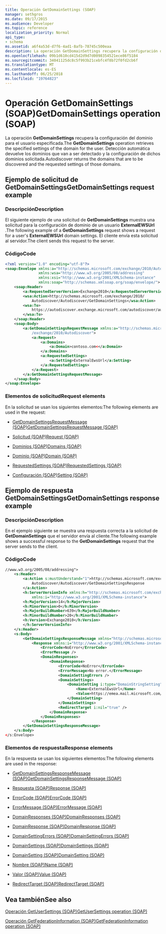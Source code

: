 ```yaml
---
title: Operación GetDomainSettings (SOAP)
manager: sethgros
ms.date: 09/17/2015
ms.audience: Developer
ms.topic: reference
localization_priority: Normal
api_type:
- schema
ms.assetid: a6f4a53d-d7f6-4ad1-8afb-78745c500eaa
description: La operación GetDomainSettings recupera la configuración del dominio para el usuario especificada. Detección automática devuelve los dominios que van a ser detectado y la configuración de dichos dominios solicitada.
ms.openlocfilehash: 09b1d610cd415d2d9d7d0098354521ece86f5184
ms.sourcegitcommit: 34041125dc8c5f993b21cebfc4f8b72f0fd2cb6f
ms.translationtype: MT
ms.contentlocale: es-ES
ms.lasthandoff: 06/25/2018
ms.locfileid: "19764823"
---
```

# <a name="getdomainsettings-operation-soap"></a><span data-ttu-id="ca0b7-104">Operación GetDomainSettings (SOAP)</span><span class="sxs-lookup"><span data-stu-id="ca0b7-104">GetDomainSettings operation (SOAP)</span></span>

<span data-ttu-id="ca0b7-105">La operación **GetDomainSettings** recupera la configuración del dominio para el usuario especificada.</span><span class="sxs-lookup"><span data-stu-id="ca0b7-105">The **GetDomainSettings** operation retrieves the specified settings of the domain for the user.</span></span> <span data-ttu-id="ca0b7-106">Detección automática devuelve los dominios que van a ser detectado y la configuración de dichos dominios solicitada.</span><span class="sxs-lookup"><span data-stu-id="ca0b7-106">Autodiscover returns the domains that are to be discovered and the requested settings of those domains.</span></span> 
  
## <a name="getdomainsettings-request-example"></a><span data-ttu-id="ca0b7-107">Ejemplo de solicitud de GetDomainSettings</span><span class="sxs-lookup"><span data-stu-id="ca0b7-107">GetDomainSettings request example</span></span>

### <a name="description"></a><span data-ttu-id="ca0b7-108">Descripción</span><span class="sxs-lookup"><span data-stu-id="ca0b7-108">Description</span></span>

<span data-ttu-id="ca0b7-109">El siguiente ejemplo de una solicitud de **GetDomainSettings** muestra una solicitud para la configuración de dominio de un usuario **ExternalEWSUrl** .</span><span class="sxs-lookup"><span data-stu-id="ca0b7-109">The following example of a **GetDomainSettings** request shows a request for a user's **ExternalEWSUrl** domain settings.</span></span> <span data-ttu-id="ca0b7-110">El cliente envía esta solicitud al servidor.</span><span class="sxs-lookup"><span data-stu-id="ca0b7-110">The client sends this request to the server.</span></span> 
  
### <a name="code"></a><span data-ttu-id="ca0b7-111">Código</span><span class="sxs-lookup"><span data-stu-id="ca0b7-111">Code</span></span>

```XML
<?xml version="1.0" encoding="utf-8"?> 
<soap:Envelope xmlns:a="http://schemas.microsoft.com/exchange/2010/Autodiscover"
               xmlns:wsa="http://www.w3.org/2005/08/addressing"
               xmlns:xsi="http://www.w3.org/2001/XMLSchema-instance" 
               xmlns:soap="http://schemas.xmlsoap.org/soap/envelope/"> 
    <soap:Header> 
        <a:RequestedServerVersion>Exchange2010</a:RequestedServerVersion>
        <wsa:Action>http://schemas.microsoft.com/exchange/2010/
            Autodiscover/Autodiscover/GetDomainSettings</wsa:Action>
        <wsa:To>
            https://autodiscover.exchange.microsoft.com/autodiscover/autodiscover.svc
        </wsa:To>
    </soap:Header> 
    <soap:Body> 
        <a:GetDomainSettingsRequestMessage xmlns:a="http://schemas.microsoft.com
            /exchange/2010/Autodiscover"> 
            <a:Request> 
                <a:Domains> 
                    <a:Domain>contoso.com<</a:Domain> 
                </a:Domains> 
                <a:RequestedSettings> 
                    <a:Setting>ExternalEwsUrl</a:Setting> 
                </a:RequestedSettings> 
            </a:Request> 
        </a:GetDomainSettingsRequestMessage> 
    </soap:Body> 
</soap:Envelope>
```

### <a name="request-elements"></a><span data-ttu-id="ca0b7-112">Elementos de solicitud</span><span class="sxs-lookup"><span data-stu-id="ca0b7-112">Request elements</span></span>

<span data-ttu-id="ca0b7-113">En la solicitud se usan los siguientes elementos:</span><span class="sxs-lookup"><span data-stu-id="ca0b7-113">The following elements are used in the request:</span></span>
  
- [<span data-ttu-id="ca0b7-114">GetDomainSettingsRequestMessage (SOAP)</span><span class="sxs-lookup"><span data-stu-id="ca0b7-114">GetDomainSettingsRequestMessage (SOAP)</span></span>](getdomainsettingsrequestmessage-soap.md)
    
- [<span data-ttu-id="ca0b7-115">Solicitud (SOAP)</span><span class="sxs-lookup"><span data-stu-id="ca0b7-115">Request (SOAP)</span></span>](request-soap.md)
    
- [<span data-ttu-id="ca0b7-116">Dominios (SOAP)</span><span class="sxs-lookup"><span data-stu-id="ca0b7-116">Domains (SOAP)</span></span>](domains-soap.md)
    
- [<span data-ttu-id="ca0b7-117">Dominio (SOAP)</span><span class="sxs-lookup"><span data-stu-id="ca0b7-117">Domain (SOAP)</span></span>](domain-soap.md)
    
- [<span data-ttu-id="ca0b7-118">RequestedSettings (SOAP)</span><span class="sxs-lookup"><span data-stu-id="ca0b7-118">RequestedSettings (SOAP)</span></span>](requestedsettings-soap.md)
    
- [<span data-ttu-id="ca0b7-119">Configuración (SOAP)</span><span class="sxs-lookup"><span data-stu-id="ca0b7-119">Setting (SOAP)</span></span>](setting-soap.md)
    
## <a name="getdomainsettings-response-example"></a><span data-ttu-id="ca0b7-120">Ejemplo de respuesta GetDomainSettings</span><span class="sxs-lookup"><span data-stu-id="ca0b7-120">GetDomainSettings response example</span></span>

### <a name="description"></a><span data-ttu-id="ca0b7-121">Descripción</span><span class="sxs-lookup"><span data-stu-id="ca0b7-121">Description</span></span>

<span data-ttu-id="ca0b7-122">En el ejemplo siguiente se muestra una respuesta correcta a la solicitud de **GetDomainSettings** que el servidor envía al cliente.</span><span class="sxs-lookup"><span data-stu-id="ca0b7-122">The following example shows a successful response to the **GetDomainSettings** request that the server sends to the client.</span></span> 
  
### <a name="code"></a><span data-ttu-id="ca0b7-123">Código</span><span class="sxs-lookup"><span data-stu-id="ca0b7-123">Code</span></span>

```XML
//www.w3.org/2005/08/addressing"> 
    <s:Header> 
        <a:Action s:mustUnderstand="1">http://schemas.microsoft.com/exchange/2010/ 
            Autodiscover/Autodiscover/GetDomainSettingsResponse
        </a:Action> 
        <h:ServerVersionInfo xmlns:h="http://schemas.microsoft.com/exchange/2010/Autodiscover" 
            xmlns:i="http://www.w3.org/2001/XMLSchema-instance"> 
        <h:MajorVersion>14</h:MajorVersion> 
        <h:MinorVersion>0</h:MinorVersion> 
        <h:MajorBuildNumber>639</h:MajorBuildNumber> 
        <h:MinorBuildNumber>20</h:MinorBuildNumber> 
        <h:Version>Exchange2010</h:Version> 
        </h:ServerVersionInfo>
    </s:Header> 
    <s:Body> 
        <GetDomainSettingsResponseMessage xmlns="http://schemas.microsoft.com/exchange/2010/Autodiscover"> 
            <Response xmlns:i="http://www.w3.org/2001/XMLSchema-instance"> 
                <ErrorCode>NoError</ErrorCode> 
                <ErrorMessage /> 
                <DomainResponses> 
                    <DomainResponse> 
                        <ErrorCode>NoError</ErrorCode> 
                        <ErrorMessage>No error.</ErrorMessage> 
                        <DomainSettingErrors /> 
                        <DomainSettings> 
                            <DomainSetting i:type="DomainStringSetting"> 
                                <Name>ExternalEwsUrl</Name> 
                                <Value>https://emea.mail.microsoft.com/EWS/Exchange.asmx</Value> 
                            </DomainSetting> 
                        </DomainSettings> 
                        <RedirectTarget i:nil="true" /> 
                    </DomainResponse> 
                </DomainResponses> 
            </Response> 
        </GetDomainSettingsResponseMessage> 
    </s:Body> 
</s:Envelope>
```

### <a name="response-elements"></a><span data-ttu-id="ca0b7-124">Elementos de respuesta</span><span class="sxs-lookup"><span data-stu-id="ca0b7-124">Response elements</span></span>

<span data-ttu-id="ca0b7-125">En la respuesta se usan los siguientes elementos:</span><span class="sxs-lookup"><span data-stu-id="ca0b7-125">The following elements are used in the response:</span></span>
  
- [<span data-ttu-id="ca0b7-126">GetDomainSettingsResponseMessage (SOAP)</span><span class="sxs-lookup"><span data-stu-id="ca0b7-126">GetDomainSettingsResponseMessage (SOAP)</span></span>](getdomainsettingsresponsemessage-soap.md)
    
- [<span data-ttu-id="ca0b7-127">Respuesta (SOAP)</span><span class="sxs-lookup"><span data-stu-id="ca0b7-127">Response (SOAP)</span></span>](response-soap.md)
    
- [<span data-ttu-id="ca0b7-128">ErrorCode (SOAP)</span><span class="sxs-lookup"><span data-stu-id="ca0b7-128">ErrorCode (SOAP)</span></span>](errorcode-soap.md)
    
- [<span data-ttu-id="ca0b7-129">ErrorMessage (SOAP)</span><span class="sxs-lookup"><span data-stu-id="ca0b7-129">ErrorMessage (SOAP)</span></span>](errormessage-soap.md)
    
- [<span data-ttu-id="ca0b7-130">DomainResponses (SOAP)</span><span class="sxs-lookup"><span data-stu-id="ca0b7-130">DomainResponses (SOAP)</span></span>](domainresponses-soap.md)
    
- [<span data-ttu-id="ca0b7-131">DomainResponse (SOAP)</span><span class="sxs-lookup"><span data-stu-id="ca0b7-131">DomainResponse (SOAP)</span></span>](domainresponse-soap.md)
    
- [<span data-ttu-id="ca0b7-132">DomainSettingErrors (SOAP)</span><span class="sxs-lookup"><span data-stu-id="ca0b7-132">DomainSettingErrors (SOAP)</span></span>](domainsettingerrors-soap.md)
    
- [<span data-ttu-id="ca0b7-133">DomainSettings (SOAP)</span><span class="sxs-lookup"><span data-stu-id="ca0b7-133">DomainSettings (SOAP)</span></span>](domainsettings-soap.md)
    
- [<span data-ttu-id="ca0b7-134">DomainSetting (SOAP)</span><span class="sxs-lookup"><span data-stu-id="ca0b7-134">DomainSetting (SOAP)</span></span>](domainsetting-soap.md)
    
- [<span data-ttu-id="ca0b7-135">Nombre (SOAP)</span><span class="sxs-lookup"><span data-stu-id="ca0b7-135">Name (SOAP)</span></span>](name-soap.md)
    
- [<span data-ttu-id="ca0b7-136">Valor (SOAP)</span><span class="sxs-lookup"><span data-stu-id="ca0b7-136">Value (SOAP)</span></span>](value-soap.md)
    
- [<span data-ttu-id="ca0b7-137">RedirectTarget (SOAP)</span><span class="sxs-lookup"><span data-stu-id="ca0b7-137">RedirectTarget (SOAP)</span></span>](redirecttarget-soap.md)
    
## <a name="see-also"></a><span data-ttu-id="ca0b7-138">Vea también</span><span class="sxs-lookup"><span data-stu-id="ca0b7-138">See also</span></span>



[<span data-ttu-id="ca0b7-139">Operación GetUserSettings (SOAP)</span><span class="sxs-lookup"><span data-stu-id="ca0b7-139">GetUserSettings operation (SOAP)</span></span>](getusersettings-operation-soap.md)
  
[<span data-ttu-id="ca0b7-140">Operación GetFederationInformation (SOAP)</span><span class="sxs-lookup"><span data-stu-id="ca0b7-140">GetFederationInformation operation (SOAP)</span></span>](getfederationinformation-operation-soap.md)

